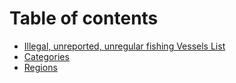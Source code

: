 # Table of contents

* [Illegal, unreported, unregular fishing Vessels List](README.md)
* [Categories](categories.md)
* [Regions](regions.md)